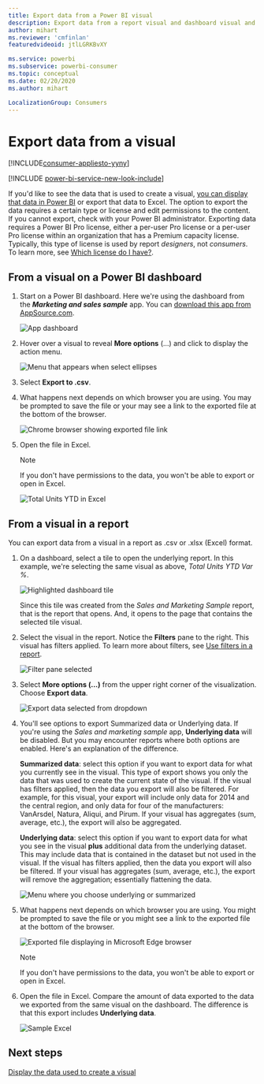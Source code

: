 ```yaml
---
title: Export data from a Power BI visual
description: Export data from a report visual and dashboard visual and view it in Excel.
author: mihart
ms.reviewer: 'cmfinlan'
featuredvideoid: jtlLGRKBvXY

ms.service: powerbi
ms.subservice: powerbi-consumer
ms.topic: conceptual
ms.date: 02/20/2020
ms.author: mihart

LocalizationGroup: Consumers
---
```

# Export data from a visual

[!INCLUDE[consumer-appliesto-yyny](../includes/consumer-appliesto-yyny.md)]

[!INCLUDE [power-bi-service-new-look-include](../includes/power-bi-service-new-look-include.md)]

If you'd like to see the data that is used to create a visual, [you can display that data in Power BI](end-user-show-data.md) or export that data to Excel. The option to export the data requires a certain type or license and edit permissions to the content. If you cannot export, check with your Power BI administrator. Exporting data requires a Power BI Pro license, either a per-user Pro license or a per-user Pro license within an organization that has a Premium capacity license. Typically, this type of license is used by report *designers*, not *consumers*. To learn more, see [Which license do I have?](end-user-license.md).


## From a visual on a Power BI dashboard

1. Start on a Power BI dashboard. Here we're using the dashboard from the ***Marketing and sales sample*** app. You can [download this app from AppSource.com](https://appsource.microsoft.com/en-us/product/power-bi/microsoft-retail-analysis-sample.salesandmarketingsample
).

    ![App dashboard](media/end-user-export/power-bi-dashboards.png)

2. Hover over a visual to reveal **More options** (...) and click to display the action menu.

    ![Menu that appears when select ellipses](media/end-user-export/power-bi-options-menu.png)

3. Select  **Export to .csv**.

4. What happens next depends on which browser you are using. You may be prompted to save the file or your may see a link to the exported file at the bottom of the browser. 

    ![Chrome browser showing exported file link](media/end-user-export/power-bi-dashboard-exports.png)

5. Open the file in Excel. 

    > [!NOTE]
    > If you don't have permissions to the data, you won't be able to export or open in Excel.  

    ![Total Units YTD in Excel](media/end-user-export/power-bi-excel.png)


## From a visual in a report
You can export data from a visual in a report as .csv or .xlsx (Excel) format. 

1. On a dashboard, select a tile to open the underlying report.  In this example, we're selecting the same visual as above, *Total Units YTD Var %*. 

    ![Highlighted dashboard tile](media/end-user-export/power-bi-export-reports.png)

    Since this tile was created from the *Sales and Marketing Sample* report, that is the report that opens. And, it opens to the page that contains the selected tile visual. 

2. Select the visual in the report. Notice the **Filters** pane to the right. This visual has filters applied. To learn more about filters, see [Use filters in a report](end-user-report-filter.md).

    ![Filter pane selected](media/end-user-export/power-bi-export-filter.png)


3. Select **More options (...)** from the upper right corner of the visualization. Choose **Export data**.

    ![Export data selected from dropdown](media/end-user-export/power-bi-export-report.png)

4. You'll see options to export Summarized data or Underlying data. If you're using the *Sales and marketing sample* app, **Underlying data** will be disabled. But you may encounter reports where both options are enabled. Here's an explanation of the difference.

    **Summarized data**: select this option if you want to export data for what you currently see in the visual.  This type of export shows you only the data that was used to create the current state of the visual. If the visual has filters applied, then the data you export will also be filtered. For example, for this visual, your export will include only data for 2014 and the central region, and only data for four of the manufacturers: VanArsdel, Natura, Aliqui, and Pirum. If your visual has aggregates (sum, average, etc.), the export will also be aggregated. 
  

    **Underlying data**: select this option if you want to export data for what you see in the visual **plus** additional data from the underlying dataset.  This may include data that is contained in the dataset but not used in the visual. If the visual has filters applied, then the data you export will also be filtered.  If your visual has aggregates (sum, average, etc.), the export will remove the aggregation; essentially flattening the data. 

    ![Menu where you choose underlying or summarized](media/end-user-export/power-bi-export-underlying.png)

5. What happens next depends on which browser you are using. You might be prompted to save the file or you might see a link to the exported file at the bottom of the browser. 

    ![Exported file displaying in Microsoft Edge browser](media/end-user-export/power-bi-export-edge-browser.png)

    > [!NOTE]
    > If you don't have permissions to the data, you won't be able to export or open in Excel.  


6. Open the file in Excel. Compare the amount of data exported to the data we exported from the same visual on the dashboard. The difference is that this export includes **Underlying data**. 

    ![Sample Excel](media/end-user-export/power-bi-underlying.png)

## Next steps

[Display the data used to create a visual](end-user-show-data.md)